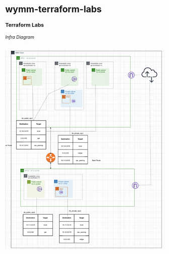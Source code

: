 # wymm-terraform-labs
### Terraform Labs
###### Infra Diagram
![vpc_subnet_eip_nat_ec2_sg_vpc_peering](https://github.com/WaiYanMyintMyat/wymm-terraform-labs/blob/main/create-vpc-ec2/vpc_subnet_eip_nat_ec2_sg_vpc_peering.png)